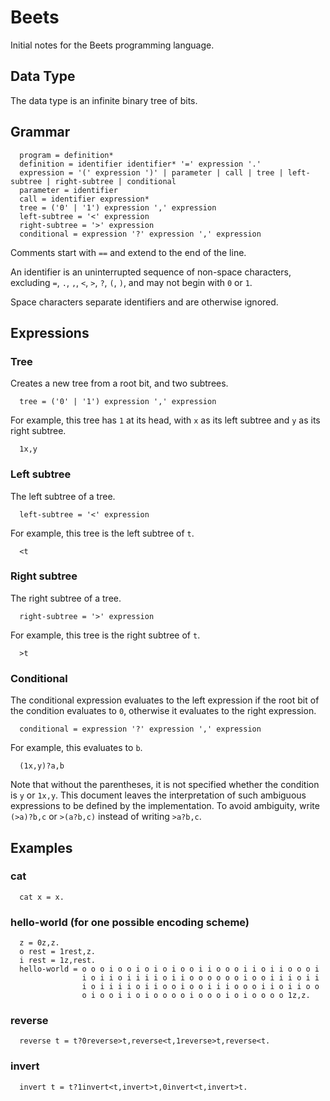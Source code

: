 Beets
=====
Initial notes for the Beets programming language.

Data Type
---------
The data type is an infinite binary tree of bits.

Grammar
-------
```
  program = definition*
  definition = identifier identifier* '=' expression '.'
  expression = '(' expression ')' | parameter | call | tree | left-subtree | right-subtree | conditional
  parameter = identifier
  call = identifier expression*
  tree = ('0' | '1') expression ',' expression
  left-subtree = '<' expression
  right-subtree = '>' expression
  conditional = expression '?' expression ',' expression
```

Comments start with `==` and extend to the end of the line.

An identifier is an uninterrupted sequence of non-space characters,
excluding `=`, `.`, `,`, `<`, `>`, `?`, `(`, `)`, and may not begin
with `0` or `1`.

Space characters separate identifiers and are otherwise ignored.

Expressions
-----------
### Tree
Creates a new tree from a root bit, and two subtrees.
```
  tree = ('0' | '1') expression ',' expression
```
For example, this tree has `1` at its head, with `x` as its left
subtree and `y` as its right subtree.
```
  1x,y
```
### Left subtree
The left subtree of a tree.
```
  left-subtree = '<' expression
```
For example, this tree is the left subtree of `t`.
```
  <t
```
### Right subtree
The right subtree of a tree.
```
  right-subtree = '>' expression
```
For example, this tree is the right subtree of `t`.
```
  >t
```
### Conditional
The conditional expression evaluates to the left expression if the
root bit of the condition evaluates to `0`, otherwise it evaluates to
the right expression.
```
  conditional = expression '?' expression ',' expression
```
For example, this evaluates to `b`.
```
  (1x,y)?a,b
```
Note that without the parentheses, it is not specified whether the
condition is `y` or `1x,y`.  This document leaves the interpretation
of such ambiguous expressions to be defined by the implementation.
To avoid ambiguity, write `(>a)?b,c` or `>(a?b,c)` instead of writing
`>a?b,c`.

Examples
--------

### cat
```
  cat x = x.
```
### hello-world (for one possible encoding scheme)
```
  z = 0z,z.
  o rest = 1rest,z.
  i rest = 1z,rest.
  hello-world = o o o i o o i o i o i o o i i o o o i i o i i o o o i
                i o i i o i i i i o i i o o o o o o i o o i i i o i i
                i o i i i i o i i o o i o o i i i o o o i i o i i o o
                o i o o i i o i o o o o i o o o i o i o o o o 1z,z.
```
### reverse
```
  reverse t = t?0reverse>t,reverse<t,1reverse>t,reverse<t.
```
### invert
```
  invert t = t?1invert<t,invert>t,0invert<t,invert>t.
```
